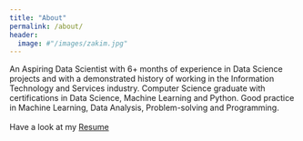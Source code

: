 ```yaml
---
title: "About"
permalink: /about/
header:
  image: #"/images/zakim.jpg"
---
```


An Aspiring Data Scientist with 6+ months of experience in Data Science projects and with a demonstrated history of working in the Information Technology and Services industry. Computer Science graduate with certifications in Data Science, Machine Learning and Python. Good practice in Machine Learning, Data Analysis, Problem-solving and Programming. <br>
<br>
Have a look at my [Resume](/_pages/resume.html) <br>